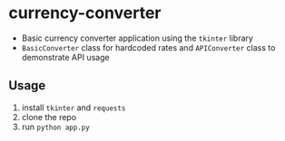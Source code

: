 # currency-converter

* Basic currency converter application using the `tkinter` library
* `BasicConverter` class for hardcoded rates and `APIConverter` class to demonstrate API usage

## Usage
1. install `tkinter` and `requests`
2. clone the repo
3. run `python app.py`
